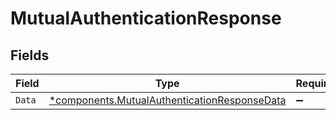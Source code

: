 # MutualAuthenticationResponse


## Fields

| Field                                                                                                       | Type                                                                                                        | Required                                                                                                    | Description                                                                                                 |
| ----------------------------------------------------------------------------------------------------------- | ----------------------------------------------------------------------------------------------------------- | ----------------------------------------------------------------------------------------------------------- | ----------------------------------------------------------------------------------------------------------- |
| `Data`                                                                                                      | [*components.MutualAuthenticationResponseData](../../models/components/mutualauthenticationresponsedata.md) | :heavy_minus_sign:                                                                                          | N/A                                                                                                         |
